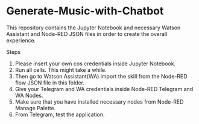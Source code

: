 # Generate-Music-with-Chatbot
This repository contains the Jupyter Notebook and necessary Watson Assistant and Node-RED JSON files in order to create the overall experience.

Steps

  1. Please insert your own cos credentials inside Jupyter Notebook.
  2. Run all cells. This might take a while.
  3. Then go to Watson Assistant(WA) import the skill from the Node-RED flow JSON file in this folder.
  4. Give your Telegram and WA credentials inside Node-RED Telegram and WA Nodes.
  5. Make sure that you have installed necessary nodes from Node-RED Manage Palette.
  6. From Telegram, test the application.
